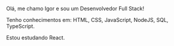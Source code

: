 Olá, me chamo Igor e sou um Desenvolvedor Full Stack!

Tenho conhecimentos em: HTML, CSS, JavaScript, NodeJS, SQL, TypeScript.

Estou estudando React.
